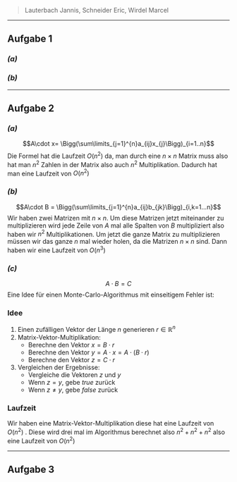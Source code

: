> Lauterbach Jannis, Schneider Eric, Wirdel Marcel
---
## Aufgabe 1
### _(a)_
### _(b)_

---
## Aufgabe 2
### _(a)_
$$A\cdot x= \Bigg(\sum\limits_{j=1}^{n}a_{ij}x_{j}\Bigg)_{i=1..n}$$
Die Formel hat die Laufzeit $O(n^2)$ da, man durch eine $n\times n$ Matrix muss also hat man $n^{2}$ Zahlen in der Matrix also auch $n^2$ Multiplikation. Dadurch hat man eine Laufzeit von $O(n^2)$ 
### _(b)_
$$A\cdot B = \Bigg(\sum\limits_{j=1}^{n}a_{ij}b_{jk}\Bigg)_{i,k=1...n}$$
Wir haben zwei Matrizen mit $n\times n$. Um diese Matrizen jetzt miteinander zu multiplizieren wird jede Zeile von $A$ mal alle Spalten von $B$ multipliziert also haben wir $n^2$ Multiplikationen. Um jetzt die ganze Matrix zu multiplizieren müssen wir das ganze $n$ mal wieder holen, da die Matrizen $n\times n$ sind. Dann haben wir eine Laufzeit von $O(n^3)$ 
### _(c)_
$$A\cdot B =C$$
Eine Idee für einen Monte-Carlo-Algorithmus mit einseitigem Fehler ist:

### Idee
1. Einen zufälligen Vektor der Länge $n$ generieren $r\in\mathbb{R}^n$ 
2. Matrix-Vektor-Multiplikation:
	- Berechne den Vektor $x=B\cdot r$
	- Berechne den Vektor $y=A\cdot x= A\cdot(B\cdot r)$ 
	- Berechne den Vektor $z=C\cdot r$ 
3. Vergleichen der Ergebnisse:
	- Vergleiche die Vektoren $z$ und $y$ 
	- Wenn $z = y$, gebe $true$ zurück
	- Wenn $z\neq y$, gebe $false$ zurück

### Laufzeit
Wir haben eine Matrix-Vektor-Multiplikation diese hat eine Laufzeit von $O(n^{2})$ . Diese wird drei mal im Algorithmus berechnet also $n^{2}+n^{2}+n^2$ also eine Laufzeit von $O(n^2)$ 
 
---
## Aufgabe 3